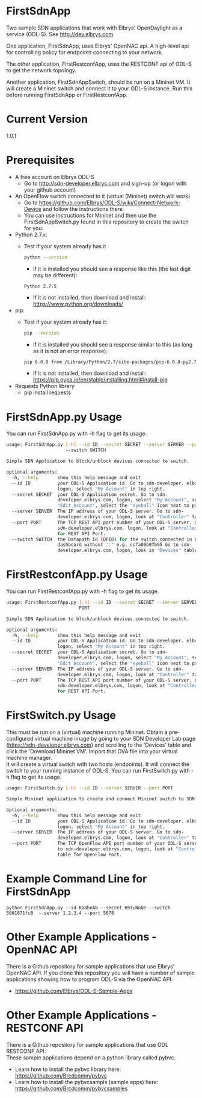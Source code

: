 # FirstSdnApp
Two sample SDN applications that work with Elbrys' OpenDaylight as a service (ODL-S).  See http://dev.elbrys.com.

One application, FirstSdnApp, uses Elbrys' OpenNAC api. A high-level api for controlling policy for endpoints connecting to your network.

The other application, FirstRestconfApp, uses the RESTCONF api of ODL-S to get the network topology.

Another application, FirstSdnAppSwitch, should be run on a Mininet VM.  It will create a Mininet switch and connect it to your ODL-S instance.  Run this before running FirstSdnApp or FirstRestconfApp.


# Current Version
1.0.1

# Prerequisites
   - A free account on Elbrys ODL-S 
       - Go to http://sdn-developer.elbrys.com and sign-up (or logon with your github account)
   - An OpenFlow switch connected to it (virtual (Mininet) switch will work)
       - Go to https://github.com/Elbrys/ODL-S/wiki/Connect-Network-Device and follow the instructions there
       - You can use instructions for Mininet and then use the FirstSdnAppSwitch.py found in this repository to create the switch for you.
   - Python 2.7.x: 
       - Test if your system already has it

         ```bash
         python --version
         ```
          - If it is installed you should see a response like this (the last digit may be different):

          ```
          Python 2.7.5
          ```
          - If it is not installed, then download and install: https://www.python.org/downloads/
   - pip:  
       - Test if your system already has it:

         ```bash
         pip --version
         ```
         - If it is installed you should see a response similar to this (as long as it is not an error response):

         ```bash
         pip 6.0.8 from /Library/Python/2.7/site-packages/pip-6.0.8-py2.7.egg (python 2.7)
         ```
         - If it is not installed, then download and install:  https://pip.pypa.io/en/stable/installing.html#install-pip
   - Requests Python library
      - pip install requests

# FirstSdnApp.py Usage

You can run FirstSdnApp.py with -h flag to get its usage.

```bash
usage: FirstSdnApp.py [-h] --id ID --secret SECRET --server SERVER --port PORT
                      --switch SWITCH

Simple SDN Application to block/unblock devices connected to switch.

optional arguments:
  -h, --help       show this help message and exit
  --id ID          your ODL-S Application id. Go to sdn-developer. elbrys.com,
                   logon, select "My Account" in top right.
  --secret SECRET  your ODL-S Application secret. Go to sdn-
                   developer.elbrys.com, logon, select "My Account", select
                   "Edit Account", select the "eyeball" icon next to password.
  --server SERVER  The IP address of your ODL-S server. Go to sdn-
                   developer.elbrys.com, logon, look at "Controller" table.
  --port PORT      The TCP REST API port number of your ODL-S server. Go to
                   sdn-developer.elbrys.com, logon, look at "Controller" table
                   for REST API Port.
  --switch SWITCH  the Datapath Id (DPID) for the switch connected in ODL-S
                   dashboard without ":" e.g. ccfa00b07b95 Go to sdn-
                   developer.elbrys.com, logon, look in "Devices" table
```

# FirstRestconfApp.py Usage

You can run FirstRestconfApp.py with -h flag to get its usage.

```bash
usage: FirstRestconfApp.py [-h] --id ID --secret SECRET --server SERVER --port
                           PORT

Simple SDN Application to block/unblock devices connected to switch.

optional arguments:
  -h, --help       show this help message and exit
  --id ID          your ODL-S Application id. Go to sdn-developer. elbrys.com,
                   logon, select "My Account" in top right.
  --secret SECRET  your ODL-S Application secret. Go to sdn-
                   developer.elbrys.com, logon, select "My Account", select
                   "Edit Account", select the "eyeball" icon next to password.
  --server SERVER  The IP address of your ODL-S server. Go to sdn-
                   developer.elbrys.com, logon, look at "Controller" table.
  --port PORT      The TCP REST API port number of your ODL-S server. Go to
                   sdn-developer.elbrys.com, logon, look at "Controller" table
                   for REST API Port.
```

# FirstSwitch.py Usage

This must be run on a (virtual) machine running Mininet.  Obtain a pre-configured virtual machine image by going to your SDN Developer Lab page (https://sdn-developer.elbrys.com) and scrolling to the 'Devices' table and click the 'Download Mininet VM'.  Import that OVA file into your virtual machine manager.  
It will create a virtual switch with two hosts (endpoints).  It will connect the switch to your running instance of ODL-S.
You can run FirstSwitch.py with -h flag to get its usage.

```bash
usage: FirstSwitch.py [-h] --id ID --server SERVER --port PORT

Simple Mininet application to create and connect Mininet switch to SDN Developer Lab.

optional arguments:
  -h, --help       show this help message and exit
  --id ID          your ODL-S Application id. Go to sdn-developer. elbrys.com,
                   logon, select "My Account" in top right.
  --server SERVER  The IP address of your ODL-S server. Go to sdn-
                   developer.elbrys.com, logon, look at "Controller" table.
  --port PORT      The TCP OpenFlow API port number of your ODL-S server. Go
                   to sdn-developer.elbrys.com, logon, look at "Controller"
                   table for OpenFlow Port.
```

# Example Command Line for FirstSdnApp
```
python FirstSdnApp.py --id Ra8beAb --secret H5tuNnQe --switch 5001871fc0  --server 1.2.3.4 --port 5678
```

# Other Example Applications - OpenNAC API
There is a Github repository for sample applications that use Elbrys' OpenNAC API.  If you clone this repository you will 
have a number of sample applications showing how to program ODL-S via the OpenNAC API.
   * https://github.com/Elbrys/ODL-S-Sample-Apps

# Other Example Applications - RESTCONF API
There is a Github repository for sample applications that use ODL RESTCONF API.  
These sample applications depend on a python library called pybvc.
   * Learn how to install the pybvc library here:  https://github.com/Brcdcomm/pybvc
   * Learn how to install the pybvcsampls (sample apps) here:  https://github.com/Brcdcomm/pybvcsamples


